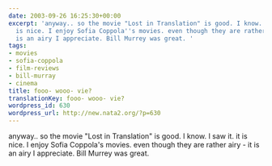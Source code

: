 ```yaml
---
date: 2003-09-26 16:25:30+00:00
excerpt: 'anyway.. so the movie "Lost in Translation" is good. I know. I saw it. it
  is nice. I enjoy Sofia Coppola''s movies. even though they are rather airy - it
  is an airy I appreciate. Bill Murrey was great. '
tags:
- movies
- sofia-coppola
- film-reviews
- bill-murray
- cinema
title: fooo- wooo- vie?
translationKey: fooo- wooo- vie?
wordpress_id: 630
wordpress_url: http://new.nata2.org/?p=630
---
```


anyway.. so the movie "Lost in Translation" is good. I know. I saw it. it is nice. I enjoy Sofia Coppola's movies. even though they are rather airy - it is an airy I appreciate. Bill Murrey was great.